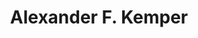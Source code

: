 ---
# Display name
title: Alexander F. Kemper

# Username (this should match the folder name)
authors:
- lex-kemper

# Is this the primary user of the site?
superuser: false

# Link to personal page
social:
- icon: address-card
  icon_pack: fas
  link: 'https://kemperlab.github.io/' 
---